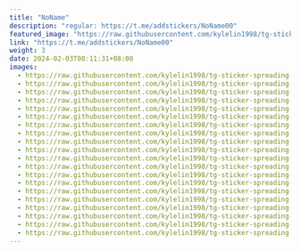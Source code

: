 ```yaml
---
title: "NoName"
description: "regular: https://t.me/addstickers/NoName00"
featured_image: "https://raw.githubusercontent.com/kylelin1998/tg-sticker-spreading-worldwide-images/main/img/980860da-d8a0-44e6-ae33-3847af97ebb0.jpg"
link: "https://t.me/addstickers/NoName00"
weight: 3
date: 2024-02-03T08:11:31+08:00
images:
  - https://raw.githubusercontent.com/kylelin1998/tg-sticker-spreading-worldwide-images/main/img/980860da-d8a0-44e6-ae33-3847af97ebb0.jpg
  - https://raw.githubusercontent.com/kylelin1998/tg-sticker-spreading-worldwide-images/main/img/47a92e81-fe12-4372-baf8-e24b6919c1fb.jpg
  - https://raw.githubusercontent.com/kylelin1998/tg-sticker-spreading-worldwide-images/main/img/111006dd-31ee-4733-a46a-3c7eaff06048.jpg
  - https://raw.githubusercontent.com/kylelin1998/tg-sticker-spreading-worldwide-images/main/img/4df87662-14ae-4350-92a3-20479b7c79ca.jpg
  - https://raw.githubusercontent.com/kylelin1998/tg-sticker-spreading-worldwide-images/main/img/ec799f9d-495d-4191-8714-3a7242c5014c.jpg
  - https://raw.githubusercontent.com/kylelin1998/tg-sticker-spreading-worldwide-images/main/img/afeb1164-bb0e-4093-b87a-89aaaef89200.jpg
  - https://raw.githubusercontent.com/kylelin1998/tg-sticker-spreading-worldwide-images/main/img/92e357b9-1196-4c78-96aa-3afaf0fe8eae.jpg
  - https://raw.githubusercontent.com/kylelin1998/tg-sticker-spreading-worldwide-images/main/img/17adcc2f-7432-4c5f-80eb-67855ab34f90.jpg
  - https://raw.githubusercontent.com/kylelin1998/tg-sticker-spreading-worldwide-images/main/img/aa5679ce-0278-4b0c-b8b4-41b998d56e49.jpg
  - https://raw.githubusercontent.com/kylelin1998/tg-sticker-spreading-worldwide-images/main/img/1dc584d0-2cd3-4608-bb2a-a061972f6e59.jpg
  - https://raw.githubusercontent.com/kylelin1998/tg-sticker-spreading-worldwide-images/main/img/b7aa8842-fcda-4bc1-9549-e197c703c128.jpg
  - https://raw.githubusercontent.com/kylelin1998/tg-sticker-spreading-worldwide-images/main/img/72d3e427-12a8-429a-9719-66e0829a1f5c.jpg
  - https://raw.githubusercontent.com/kylelin1998/tg-sticker-spreading-worldwide-images/main/img/6e34d928-a921-412e-a3a1-b4f7e188eff3.jpg
  - https://raw.githubusercontent.com/kylelin1998/tg-sticker-spreading-worldwide-images/main/img/370cacd3-4352-40dc-a988-95a1a88decde.jpg
  - https://raw.githubusercontent.com/kylelin1998/tg-sticker-spreading-worldwide-images/main/img/0b6f46c4-bb2b-43d8-86d6-4871c54aa87f.jpg
  - https://raw.githubusercontent.com/kylelin1998/tg-sticker-spreading-worldwide-images/main/img/2f6d47f9-0a29-4668-ba65-7af4cacd48a3.jpg
  - https://raw.githubusercontent.com/kylelin1998/tg-sticker-spreading-worldwide-images/main/img/aaa29b7e-bbc5-462a-a964-2231c3cd21d5.jpg
  - https://raw.githubusercontent.com/kylelin1998/tg-sticker-spreading-worldwide-images/main/img/10c073c1-86c1-4c16-98fa-380db3676291.jpg
  - https://raw.githubusercontent.com/kylelin1998/tg-sticker-spreading-worldwide-images/main/img/0ea0e608-3b82-4b02-ac60-ff3d684cd6a9.jpg
  - https://raw.githubusercontent.com/kylelin1998/tg-sticker-spreading-worldwide-images/main/img/a25a08ef-b2af-4e05-a8e1-bb73e885d4c7.jpg
---
```

